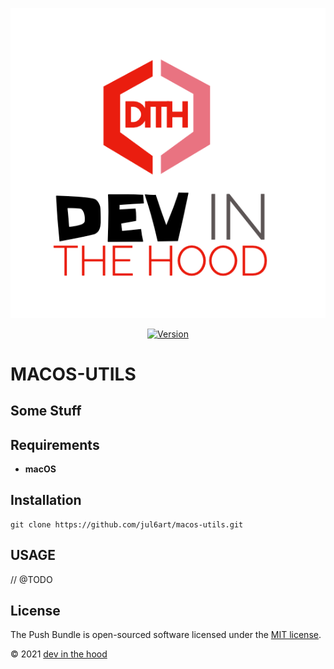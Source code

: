 <p align="center">
    <a href="https://devinthehood.com"><img src="https://github.com/jul6art/symfony-skeleton/blob/master/assets/img/devinthehood.png?raw=true" alt="logo dev in the hood"></a>
</p>

<p align="center">
    <a href="https://github.com/devinthehood/jul6art/tradebot" target="_blank"><img src="https://img.shields.io/static/v1?label=stable&message=v1&color=green" alt="Version"></a>
</p>

MACOS-UTILS
===========
Some Stuff
----------

Requirements
------------

* **macOS**

Installation
------------

```console
git clone https://github.com/jul6art/macos-utils.git
```

USAGE
-----

// @TODO


License
-------

The Push Bundle is open-sourced software licensed under the [MIT license](https://opensource.org/licenses/MIT).

&copy; 2021 [dev in the hood](https://devinthehood.com)

